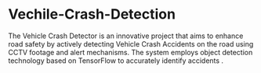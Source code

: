 # Vechile-Crash-Detection
The Vehicle Crash Detector is an innovative project that aims to enhance road safety by actively detecting Vehicle Crash Accidents on the road using CCTV footage and alert mechanisms. The system employs object detection technology based on TensorFlow to accurately identify accidents .
